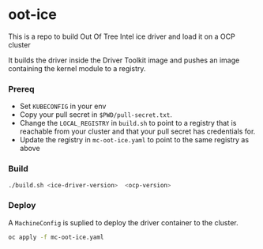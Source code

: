 # oot-ice

This is a repo to build Out Of Tree Intel ice driver and load it on a OCP cluster

It builds the driver inside the Driver Toolkit image and pushes an image containing the kernel module to a registry.

### Prereq
- Set `KUBECONFIG` in your env
- Copy your pull secret in `$PWD/pull-secret.txt`.
- Change the `LOCAL_REGISTRY` in `build.sh`  to point to a registry that is reachable from your cluster and that your pull secret has credentials for.
- Update the registry in `mc-oot-ice.yaml` to point to the same registry as above

### Build

```bash
./build.sh <ice-driver-version>  <ocp-version>
```

### Deploy

A `MachineConfig` is suplied to deploy the driver container to the cluster.

```bash
oc apply -f mc-oot-ice.yaml
```
